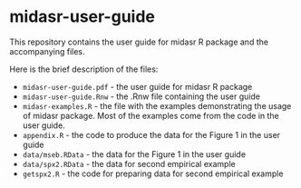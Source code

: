midasr-user-guide
=================

This repository contains the user guide for midasr R package and the accompanying files.

Here is the brief description of the files:

 - ```midasr-user-guide.pdf``` - the user guide for midasr R package
 - ```midasr-user-guide.Rnw``` - the .Rnw file containing the user guide
 - ```midasr-examples.R``` - the file with the examples demonstrating the usage of midasr package. Most of the examples come from the code in the user guide.
 - ```appendix.R``` - the code to produce the data for the Figure 1 in the user guide
 - ```data/mseb.RData``` - the data for the Figure 1 in the user guide
 - ```data/spx2.RData``` - the data for second empirical example
 - ```getspx2.R``` - the code for preparing data for second empirical example

